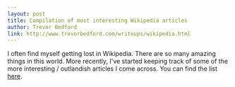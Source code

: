```yaml
---
layout: post
title: Compilation of most interesting Wikipedia articles
author: Trevor Bedford
link: http://www.trevorbedford.com/writeups/wikipedia.html
---
```


I often find myself getting lost in Wikipedia.  There are so many amazing things in this world.  More recently, I've started keeping track of some of the more interesting / outlandish articles I come across.  You can find the list [here](http://www.trevorbedford.com/writeups/wikipedia.html).
